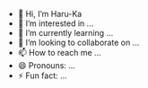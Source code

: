 - 👋 Hi, I’m Haru-Ka
- 👀 I’m interested in ...
- 🌱 I’m currently learning ...
- 💞️ I’m looking to collaborate on ...
- 📫 How to reach me ...
- 😄 Pronouns: ...
- ⚡ Fun fact: ...

<!---
HaruJ-KA/HaruJ-KA is a ✨ special ✨ repository because its `README.md` (this file) appears on your GitHub profile.
You can click the Preview link to take a look at your changes.
--->
